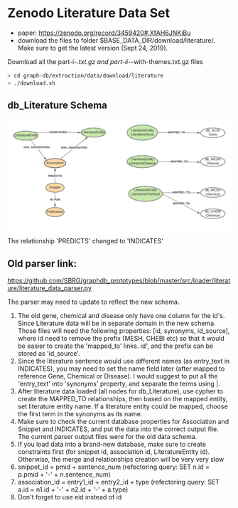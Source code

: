 # Zenodo Literature Data Set

-   paper: https://zenodo.org/record/3459420#.XfAH6JNKiBu
-   download the files to folder $BASE_DATA_DIR/download/literature/. Make sure to get the latest version (Sept 24, 2019).

Download all the part-i-_.txt.gz and part-ii-_-with-themes.txt.gz files

```bash
> cd graph-db/extraction/data/download/literature
> ./download.sh
```

## db_Literature Schema

![](img/LiteratureGraphDiagram_new.png)
The relationship 'PREDICTS' changed to 'INDICATES'

## Old parser link:

https://github.com/SBRG/graphdb_prototypes/blob/master/src/loader/literature/literature_data_parser.py

The parser may need to update to reflect the new schema.

1. The old gene, chemical and disease only have one column for the id's. Since Literature data will be in separate domain in the new schema.  
   Those files will need the following properties: [id, synonyms, id_source], where id need to remove the prefix (MESH, CHEBI etc) so that
   it would be easier to create the 'mapped_to' links. id', and the prefix can be stored as 'id_source'.
2. Since the literature sentence would use different names (as entry_text in INDICATES),
   you may need to set the name field later (after mapped to reference Gene, Chemical or Disease). I would suggest to put all the 'entry_text' into
   'synonyms' property, and separate the terms using |.
3. After literature data loaded (all nodes for db_Literature), use cypher to create the MAPPED_TO relationships, then based on the
   mapped entity, set literature entity name. If a literature entity could be mapped, choose the first term in the synonyms as its name.
4. Make sure to check the current database properties for Association and Snippet and INDICATES, and put the data into the correct output file.
   The current parser output files were for the old data schema.
5. If you load data into a brand-new database, make sure to create constraints first (for snippet id, association id, LiteratureEntity id).
   Otherwise, the merge and relationships creation will be very very slow
6. snippet_id = pmid + sentence_num (refectoring query: SET n.id = p.pmid + '-' + n.sentence_num)
7. association_id = entry1_id + entry2_id + type (refectoring query: SET a.id = n1.id + '-' + n2.id + '-' + a.type)
8. Don't forget to use eid instead of id

